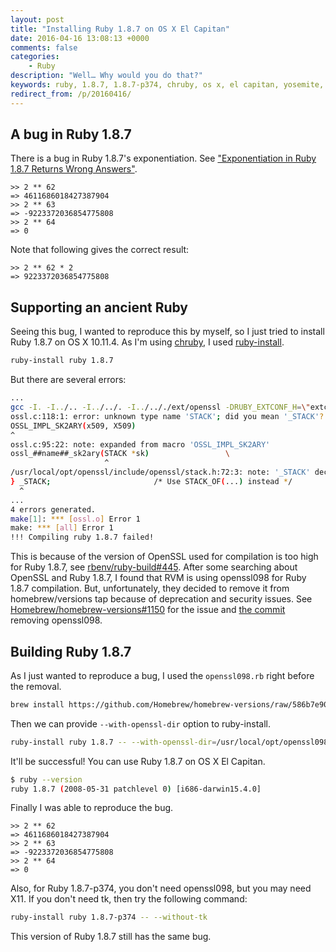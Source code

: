 ```yaml
---
layout: post
title: "Installing Ruby 1.8.7 on OS X El Capitan"
date: 2016-04-16 13:08:13 +0000
comments: false
categories:
    - Ruby
description: "Well… Why would you do that?"
keywords: ruby, 1.8.7, 1.8.7-p374, chruby, os x, el capitan, yosemite, mavericks
redirect_from: /p/20160416/
---
```


## A bug in Ruby 1.8.7

There is a bug in Ruby 1.8.7's exponentiation. See
["Exponentiation in Ruby 1.8.7 Returns Wrong Answers"](http://stackoverflow.com/questions/12009799/exponentiation-in-ruby-1-8-7-returns-wrong-answers).

``` irb
>> 2 ** 62
=> 4611686018427387904
>> 2 ** 63
=> -9223372036854775808
>> 2 ** 64
=> 0
```

Note that following gives the correct result:

``` irb
>> 2 ** 62 * 2
=> 9223372036854775808
```

## Supporting an ancient Ruby

Seeing this bug, I wanted to reproduce this by myself, so I just tried to
install Ruby 1.8.7 on OS X 10.11.4. As I'm using
[chruby](https://github.com/postmodern/chruby), I used
[ruby-install](https://github.com/postmodern/ruby-install).

``` sh
ruby-install ruby 1.8.7
```

But there are several errors:

``` sh
...
gcc -I. -I../.. -I../../. -I../.././ext/openssl -DRUBY_EXTCONF_H=\"extconf.h\" -I/usr/local/opt/openssl/include -I/usr/local/opt/readline/include -I/usr/local/opt/libyaml/include -I/usr/local/opt/gdbm/include  -D_XOPEN_SOURCE -D_DARWIN_C_SOURCE   -fno-common -g -O2 -pipe -fno-common   -c ossl.c
ossl.c:118:1: error: unknown type name 'STACK'; did you mean '_STACK'?
OSSL_IMPL_SK2ARY(x509, X509)
^
ossl.c:95:22: note: expanded from macro 'OSSL_IMPL_SK2ARY'
ossl_##name##_sk2ary(STACK *sk)                 \
                     ^
/usr/local/opt/openssl/include/openssl/stack.h:72:3: note: '_STACK' declared here
} _STACK;                       /* Use STACK_OF(...) instead */
  ^
...
4 errors generated.
make[1]: *** [ossl.o] Error 1
make: *** [all] Error 1
!!! Compiling ruby 1.8.7 failed!
```

This is because of the version of OpenSSL used for compilation is too high for
Ruby 1.8.7, see
[rbenv/ruby-build#445](https://github.com/rbenv/ruby-build/issues/445). After
some searching about OpenSSL and Ruby 1.8.7, I found that RVM is using
openssl098 for Ruby 1.8.7 compilation. But, unfortunately, they decided to
remove it from homebrew/versions tap because of deprecation and security issues.
See
[Homebrew/homebrew-versions#1150](https://github.com/Homebrew/homebrew-versions/issues/1150)
for the issue and
[the commit](https://github.com/Homebrew/homebrew-versions/commit/4e169f22cc48e61e2ed6e2f80a5414fe281db335)
removing openssl098.

## Building Ruby 1.8.7

As I just wanted to reproduce a bug, I used the `openssl098.rb` right before the
removal.

``` sh
brew install https://github.com/Homebrew/homebrew-versions/raw/586b7e9012a3ed1f9df6c43d0483c65549349289/openssl098.rb
```

Then we can provide `--with-openssl-dir` option to ruby-install.

``` sh
ruby-install ruby 1.8.7 -- --with-openssl-dir=/usr/local/opt/openssl098
```

It'll be successful! You can use Ruby 1.8.7 on OS X El Capitan.

``` sh
$ ruby --version
ruby 1.8.7 (2008-05-31 patchlevel 0) [i686-darwin15.4.0]
```

Finally I was able to reproduce the bug.

``` irb
>> 2 ** 62
=> 4611686018427387904
>> 2 ** 63
=> -9223372036854775808
>> 2 ** 64
=> 0
```

Also, for Ruby 1.8.7-p374, you don't need openssl098, but you may need X11. If
you don't need tk, then try the following command:

``` sh
ruby-install ruby 1.8.7-p374 -- --without-tk
```

This version of Ruby 1.8.7 still has the same bug.
